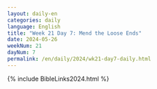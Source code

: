 ```yaml
---
layout: daily-en
categories: daily
language: English
title: "Week 21 Day 7: Mend the Loose Ends"
date: 2024-05-26
weekNum: 21
dayNum: 7
permalink: /en/daily/2024/wk21-day7-daily.html
---
```



{% include BibleLinks2024.html %}

